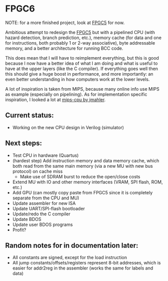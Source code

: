 # FPGC6

NOTE: for a more finished project, look at [FPGC5](https://github.com/b4rt-dev/FPGC5) for now.

Ambitious attempt to redesign the [FPGC5](https://github.com/b4rt-dev/FPGC5) but with a pipelined CPU (with hazard detection, branch prediction, etc.), memory cache (for data and one for instructions, both probably 1 or 2-way associative), byte addressable memory, and a better architecture for running BCC code.

This does mean that I will have to reimplement everything, but this is good because I now have a better idea of what I am doing and what is useful to have at the upper layers (like the C compiler). If everything goes well then this should give a huge boost in performance, and more importantly: an even better understanding in how computers work at the lower levels.

A lot of inspiration is taken from MIPS, because many online info use MIPS as example (especially on pipelining). As for implementation specific inspiration, I looked a lot at [mips-cpu by jmahler](https://github.com/jmahler/mips-cpu).

## Current status:
- Working on the new CPU design in Verilog (simulator)

## Next steps:
- Test CPU in hardware (Quartus)
- (hardest step) Add instruction memory and data memory cache, which both read from the same main memory (via a new MU with new bus protocol) on cache miss
	- Make use of SDRAM burst to reduce the open/close costs
- Extend MU with IO and other memory interfaces (VRAM, SPI flash, ROM, etc.)
- Add GPU (can mostly copy paste from FPGC5 since it is completely separate from the CPU and MU)
- Update assembler for new ISA
- Update UART/SPI-flash bootloader
- Update/redo the C compiler
- Update BDOS
- Update user BDOS programs
- Profit?

## Random notes for in documentation later:
- All constants are signed, except for the load instruction
- All jump constants/offsets/registers represent 8-bit addresses, which is easier for addr2reg in the assembler (works the same for labels and data)